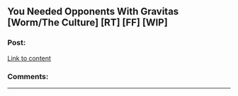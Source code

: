 ## You Needed Opponents With Gravitas [Worm/The Culture] [RT] [FF] [WIP]

### Post:

[Link to content]()

### Comments:

---

